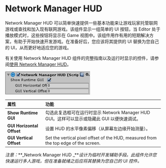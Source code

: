 # Network Manager HUD

Network Manager HUD 可以简单快速提供一些基本功能来让游戏玩家托管联网游戏或查找和加入现有联网游戏。该组件显示一组简单的 UI 按钮，当 Editor 处于播放模式时，这些按钮将显示在 Game 视图中。该组件用作有用的短期解决方案，有助于开始快速开发游戏。在准备好后，您应该将其提供的 UI 替换为您自己的 UI，从而更好地适应您的游戏。

有关使用 Network Manager HUD 组件的完整指南以及运行时显示的控件，请参阅[使用 Network Manager HUD](UNetManagerHUD.html.html)。

![Inspector 窗口中的 Network Manager HUD 组件](../uploads/Main/NetworkManagerHUDComponent.png)

|**属性**|**功能**|
|:---|:---|
|**Show Runtime GUI**|勾选此复选框可在运行时显示 Network Manager HUD GUI。这样可以显示或隐藏此 GUI 以便快速调试。|
|**GUI Horizontal Offset**|设置 HUD 的水平像素偏移（从屏幕左边缘开始测量）。|
|**GUI Vertical Offset**|Set the vertical pixel offset of the HUD, measured from the top edge of the screen.|

*注意：***_Network Manager HUD _***设计为临时开发辅助手段。此组件允许您快速运行多人游戏，但在准备就绪之后应将其替换为您自己的 UI 控件。*
